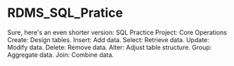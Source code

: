# RDMS_SQL_Pratice
 Sure, here's an even shorter version:  SQL Practice Project: Core Operations  Create: Design tables. Insert: Add data. Select: Retrieve data. Update: Modify data. Delete: Remove data. Alter: Adjust table structure. Group: Aggregate data. Join: Combine data.
